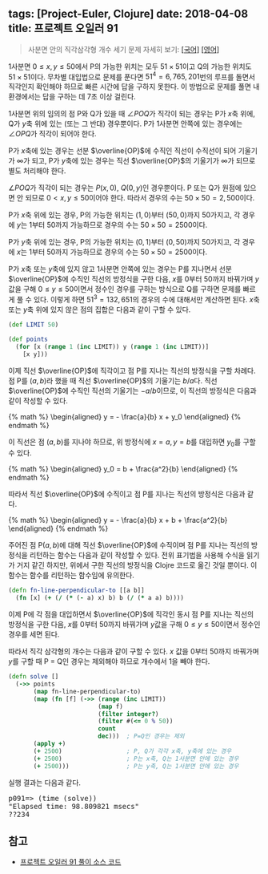 tags: [Project-Euler, Clojure]
date: 2018-04-08
title: 프로젝트 오일러 91
---
> 사분면 안의 직각삼각형 개수 세기
> 문제 자세히 보기: [[국어]](http://euler.synap.co.kr/prob_detail.php?id=91) [[영어]](https://projecteuler.net/problem=91)

1사분면 $0 \le x, y \le 50$에서 P의 가능한 위치는 모두 $51 \times 51$이고 Q의 가능한 위치도 $51 \times 51$이다. 무차별 대입법으로 문제를 푼다면 $51^4 = 6,765,201$번의 루프를 돌면서 직각인지 확인해야 하므로 빠른 시간에 답을 구하지 못한다. 이 방법으로 문제를 풀면 내 환경에서는 답을 구하는 데 7초 이상 걸린다.
<!--more-->

1사분면 위의 임의의 점 P와 Q가 있을 때 $\angle{POQ}$가 직각이 되는 경우는 P가 $x$축 위에, Q가 $y$축 위에 있는 (또는 그 반대) 경우뿐이다. P가 1사분면 안쪽에 있는 경우에는 $\angle{OPQ}$가 직각이 되어야 한다.

P가 $x$축에 있는 경우는 선분 $\overline{OP}$에 수직인 직선이 수직선이 되어 기울기가 $\infty$가 되고, P가 $y$축에 있는 경우는 직선 $\overline{OP}$의 기울기가 $\infty$가 되므로 별도 처리해야 한다.

$\angle{POQ}$가 직각이 되는 경우는 $P(x, 0)$, $Q(0, y)$인 경우뿐이다. P 또는 Q가 원점에 있으면 안 되므로 $0 \lt x, y \le 50$이어야 한다. 따라서 경우의 수는 $50 \times 50 = 2,500$이다.

P가 $x$축 위에 있는 경우, P의 가능한 위치는 $(1, 0)$부터 $(50, 0)$까지 50가지고, 각 경우에 $y$는 1부터 50까지 가능하므로 경우의 수는 $50 \times 50 = 2500$이다.

P가 $y$축 위에 있는 경우, P의 가능한 위치는 $(0, 1)$부터 $(0, 50)$까지 50가지고, 각 경우에 $x$는 1부터 50까지 가능하므로 경우의 수는 $50 \times 50 = 2500$이다.

P가 $x$축 또는 $y$축에 있지 않고 1사분면 안쪽에 있는 경우는 P를 지나면서 선분 $\overline{OP}$에 수직인 직선의 방정식을 구한 다음, $x$를 0부터 50까지 바꿔가며 $y$값을 구해 $0 \le y \le 50$이면서 정수인 경우를 구하는 방식으로 Q를 구하면 문제를 빠르게 풀 수 있다. 이렇게 하면 $51^3 = 132,651$의 경우의 수에 대해서만 계산하면 된다. $x$축 또는 $y$축 위에 있지 않은 점의 집합은 다음과 같이 구할 수 있다.

```clojure
(def LIMIT 50)

(def points
  (for [x (range 1 (inc LIMIT)) y (range 1 (inc LIMIT))]
    [x y]))
```

이제 직선 $\overline{OP}$에 직각이고 점 P를 지나는 직선의 방정식을 구할 차례다. 점 P를 $(a, b)$라 했을 때  직선 $\overline{OP}$의 기울기는 $b/a$다. 직선 $\overline{OP}$에 수직인 직선의 기울기는 $-a/b$이므로, 이 직선의 방정식은 다음과 같이 작성할 수 있다.

{% math %}
\begin{aligned}
y = - \frac{a}{b} x + y_0
\end{aligned}
{% endmath %}

이 직선은 점 $(a, b)$를 지나야 하므로, 위 방정식에 $x=a,\, y=b$를 대입하면 $y_0$를 구할 수 있다.

{% math %}
\begin{aligned}
y_0 = b + \frac{a^2}{b}
\end{aligned}
{% endmath %}

따라서 직선 $\overline{OP}$에 수직이고 점 P를 지나는 직선의 방정식은 다음과 같다.

{% math %}
\begin{aligned}
y = - \frac{a}{b} x + b + \frac{a^2}{b}
\end{aligned}
{% endmath %}

주어진 점 P$(a, b)$에 대해 직선 $\overline{OP}$에 수직이며 점 P를 지나는 직선의 방정식을 리턴하는 함수는 다음과 같이 작성할 수 있다. 전위 표기법을 사용해 수식을 읽기가 거지 같긴 하지만, 위에서 구한 직선의 방정식을 Clojre 코드로 옮긴 것일 뿐이다. 이 함수는 함수를 리턴하는 함수임에 유의한다.

```clojure
(defn fn-line-perpendicular-to [[a b]]
  (fn [x] (+ (/ (* (- a) x) b) b (/ (* a a) b))))
```

이제 P에 각 점을 대입하면서 $\overline{OP}$에 직각인 동시 점 P를 지나는 직선의 방정식을 구한 다음, $x$를 0부터 50까지 바꿔가며 $y$값을 구해 $0 \le y \le 50$이면서 정수인 경우를 세면 된다.

따라서 직각 삼각형의 개수는 다음과 같이 구할 수 있다. $x$ 값을 0부터 50까지 바꿔가며 $y$를 구할 때 P = Q인 경우는 제외해야 하므로 개수에서 1을 빼야 한다.

```clojure
(defn solve []
  (->> points
       (map fn-line-perpendicular-to)
       (map (fn [f] (->> (range (inc LIMIT))
                         (map f)
                         (filter integer?)
                         (filter #(<= 0 % 50))
                         count
                         dec)))  ; P=Q인 경우는 제외
       (apply +)
       (+ 2500)                  ; P, Q가 각각 x축, y축에 있는 경우
       (+ 2500)                  ; P는 x축, Q는 1사분면 안에 있는 경우
       (+ 2500)))                ; P는 y축, Q는 1사분면 안에 있는 경우
```

실행 결과는 다음과 같다.

<pre class="console">
p091=> (time (solve))
"Elapsed time: 98.809821 msecs"
??234
</pre>


## 참고
* [프로젝트 오일러 91 풀이 소스 코드](https://github.com/ntalbs/euler/blob/master/src/p091.clj)
